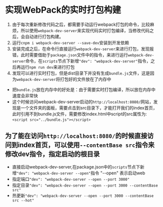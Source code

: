 # 实现WebPack的实时打包构建

1. 由于每次重新修改代码之后，都需要手动运行webpack打包的命令，比较麻烦，所以使用`webpack-dev-server`来实现代码实时打包编译，当修改代码之后，会自动进行打包构建。
2. 运行`cnpm i webpack-dev-server --save-dev`安装到开发依赖
3. 安装完成之后，在命令行直接运行`webpack-dev-server`来进行打包，发现报错，此时需要借助于`package.json`文件中的指令，来进行运行`webpack-dev-server`命令，在`scripts`节点下新增`"dev": "webpack-dev-server"`指令，之后再运行`npm run dev`来进行打包
4. 发现可以进行实时打包，但是dist目录下并没有生成`bundle.js`文件，这是因为`webpack-dev-server`将打包好的文件放在了内存中

+ 把`bundle.js`放在内存中的好处是：由于需要实时打包编译，所以放在内存中速度会非常快
+ 这个时候访问webpack-dev-server启动的`http://localhost:8080/`网站，发现是一个文件夹的面板，需要点击到src目录下，才能打开我们的index首页，此时引用不到bundle.js文件，需要修改index.html中script的src属性为:`<script src="../bundle.js"></script>`

## 为了能在访问`http://localhost:8080/`的时候直接访问到index首页，可以使用`--contentBase src`指令来修改dev指令，指定启动的根目录

+ 直接启动webpack-dev-server,在package.json中的`scripts`节点下新增`"dev": "webpack-dev-server --open"`指令  "--open" 表示启动web
+ 指定端口`"dev": "webpack-dev-server --open --port 3000"`
+ 指定目录`"dev": "webpack-dev-server --open --port 3000 --contentBase src"`
+ 热更新`"dev": "webpack-dev-server --open --port 3000 --contentBase src --hot"`
